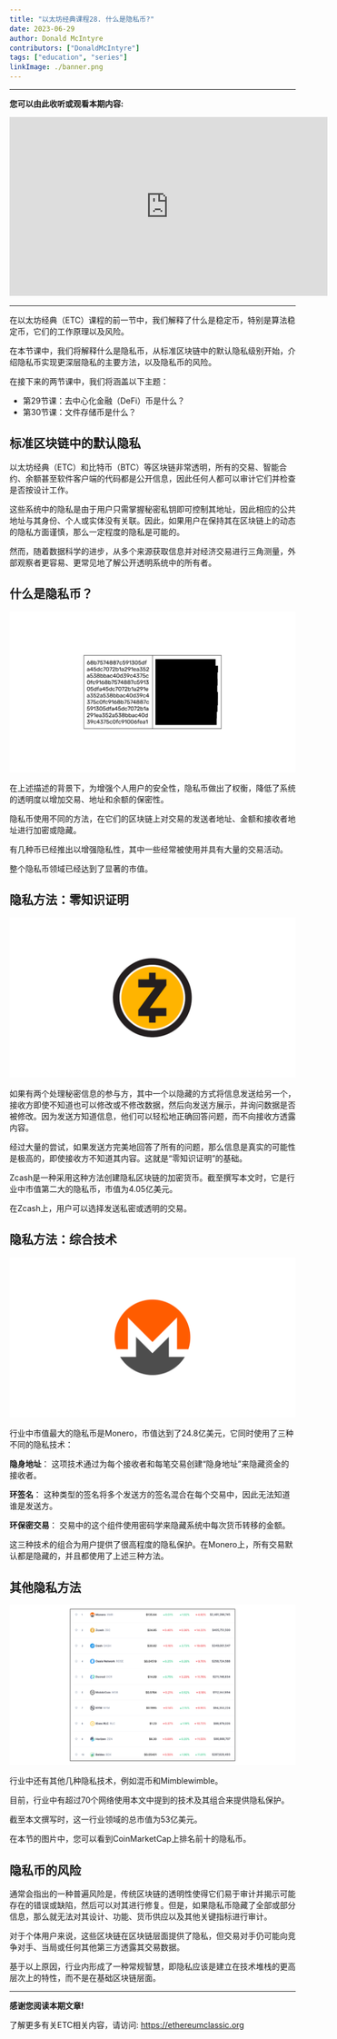 ```yaml
---
title: "以太坊经典课程28. 什么是隐私币?"
date: 2023-06-29
author: Donald McIntyre
contributors: ["DonaldMcIntyre"]
tags: ["education", "series"]
linkImage: ./banner.png
---
```


---
**您可以由此收听或观看本期内容:**

<iframe width="560" height="315" src="https://www.youtube.com/embed/sdpE3g55lOk" title="YouTube video player" frameborder="0" allow="accelerometer; autoplay; clipboard-write; encrypted-media; gyroscope; picture-in-picture; web-share" allowfullscreen></iframe>

---

在以太坊经典（ETC）课程的前一节中，我们解释了什么是稳定币，特别是算法稳定币，它们的工作原理以及风险。

在本节课中，我们将解释什么是隐私币，从标准区块链中的默认隐私级别开始，介绍隐私币实现更深层隐私的主要方法，以及隐私币的风险。

在接下来的两节课中，我们将涵盖以下主题：

- 第29节课：去中心化金融（DeFi）币是什么？
- 第30节课：文件存储币是什么？

## 标准区块链中的默认隐私

以太坊经典（ETC）和比特币（BTC）等区块链非常透明，所有的交易、智能合约、余额甚至软件客户端的代码都是公开信息，因此任何人都可以审计它们并检查是否按设计工作。

这些系统中的隐私是由于用户只需掌握秘密私钥即可控制其地址，因此相应的公共地址与其身份、个人或实体没有关联。因此，如果用户在保持其在区块链上的动态的隐私方面谨慎，那么一定程度的隐私是可能的。

然而，随着数据科学的进步，从多个来源获取信息并对经济交易进行三角测量，外部观察者更容易、更常见地了解公开透明系统中的所有者。

## 什么是隐私币？

![隐私](./1.png)

在上述描述的背景下，为增强个人用户的安全性，隐私币做出了权衡，降低了系统的透明度以增加交易、地址和余额的保密性。

隐私币使用不同的方法，在它们的区块链上对交易的发送者地址、金额和接收者地址进行加密或隐藏。

有几种币已经推出以增强隐私性，其中一些经常被使用并具有大量的交易活动。

整个隐私币领域已经达到了显著的市值。

## 隐私方法：零知识证明

![Zcash使用0知识证明](./2.png)

如果有两个处理秘密信息的参与方，其中一个以隐藏的方式将信息发送给另一个，接收方即使不知道也可以修改或不修改数据，然后向发送方展示，并询问数据是否被修改。因为发送方知道信息，他们可以轻松地正确回答问题，而不向接收方透露内容。

经过大量的尝试，如果发送方完美地回答了所有的问题，那么信息是真实的可能性是极高的，即使接收方不知道其内容。这就是“零知识证明”的基础。

Zcash是一种采用这种方法创建隐私区块链的加密货币。截至撰写本文时，它是行业中市值第二大的隐私币，市值为4.05亿美元。

在Zcash上，用户可以选择发送私密或透明的交易。

## 隐私方法：综合技术

![Monero使用多种隐私技术](./3.png)

行业中市值最大的隐私币是Monero，市值达到了24.8亿美元，它同时使用了三种不同的隐私技术：

**隐身地址**： 这项技术通过为每个接收者和每笔交易创建“隐身地址”来隐藏资金的接收者。

**环签名**： 这种类型的签名将多个发送方的签名混合在每个交易中，因此无法知道谁是发送方。

**环保密交易**： 交易中的这个组件使用密码学来隐藏系统中每次货币转移的金额。

这三种技术的组合为用户提供了很高程度的隐私保护。在Monero上，所有交易默认都是隐藏的，并且都使用了上述三种方法。

## 其他隐私方法

![CoinMarketCap排名前十的隐私币](./4.png)

行业中还有其他几种隐私技术，例如混币和Mimblewimble。

目前，行业中有超过70个网络使用本文中提到的技术及其组合来提供隐私保护。

截至本文撰写时，这一行业领域的总市值为53亿美元。

在本节的图片中，您可以看到CoinMarketCap上排名前十的隐私币。

## 隐私币的风险

通常会指出的一种普遍风险是，传统区块链的透明性使得它们易于审计并揭示可能存在的错误或缺陷，然后可以对其进行修复。但是，如果隐私币隐藏了全部或部分信息，那么就无法对其设计、功能、货币供应以及其他关键指标进行审计。

对于个体用户来说，这些区块链在区块链层面提供了隐私，但交易对手仍可能向竞争对手、当局或任何其他第三方透露其交易数据。

基于以上原因，行业内形成了一种常规智慧，即隐私应该是建立在技术堆栈的更高层次上的特性，而不是在基础区块链层面。

---

**感谢您阅读本期文章!**

了解更多有关ETC相关内容，请访问: https://ethereumclassic.org
